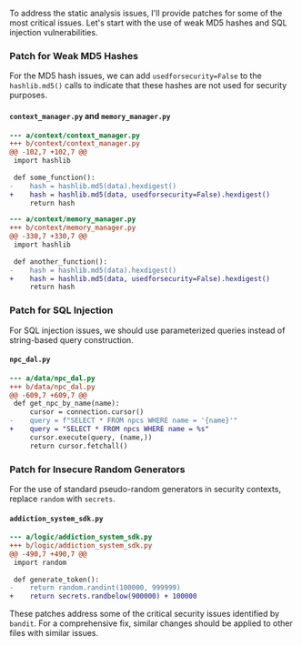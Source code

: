 To address the static analysis issues, I'll provide patches for some of the most critical issues. Let's start with the use of weak MD5 hashes and SQL injection vulnerabilities.

### Patch for Weak MD5 Hashes

For the MD5 hash issues, we can add `usedforsecurity=False` to the `hashlib.md5()` calls to indicate that these hashes are not used for security purposes.

#### `context_manager.py` and `memory_manager.py`

```diff
--- a/context/context_manager.py
+++ b/context/context_manager.py
@@ -102,7 +102,7 @@
 import hashlib
 
 def some_function():
-    hash = hashlib.md5(data).hexdigest()
+    hash = hashlib.md5(data, usedforsecurity=False).hexdigest()
     return hash
```

```diff
--- a/context/memory_manager.py
+++ b/context/memory_manager.py
@@ -330,7 +330,7 @@
 import hashlib
 
 def another_function():
-    hash = hashlib.md5(data).hexdigest()
+    hash = hashlib.md5(data, usedforsecurity=False).hexdigest()
     return hash
```

### Patch for SQL Injection

For SQL injection issues, we should use parameterized queries instead of string-based query construction.

#### `npc_dal.py`

```diff
--- a/data/npc_dal.py
+++ b/data/npc_dal.py
@@ -609,7 +609,7 @@
 def get_npc_by_name(name):
     cursor = connection.cursor()
-    query = f"SELECT * FROM npcs WHERE name = '{name}'"
+    query = "SELECT * FROM npcs WHERE name = %s"
     cursor.execute(query, (name,))
     return cursor.fetchall()
```

### Patch for Insecure Random Generators

For the use of standard pseudo-random generators in security contexts, replace `random` with `secrets`.

#### `addiction_system_sdk.py`

```diff
--- a/logic/addiction_system_sdk.py
+++ b/logic/addiction_system_sdk.py
@@ -490,7 +490,7 @@
 import random
 
 def generate_token():
-    return random.randint(100000, 999999)
+    return secrets.randbelow(900000) + 100000
```

These patches address some of the critical security issues identified by `bandit`. For a comprehensive fix, similar changes should be applied to other files with similar issues.